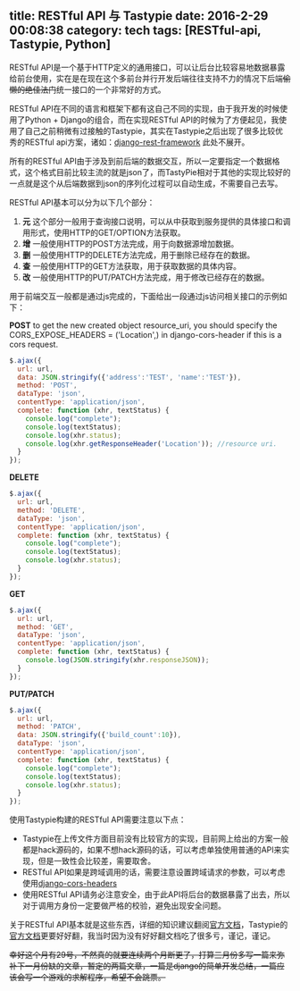 ﻿title: RESTful API 与 Tastypie
date: 2016-2-29 00:08:38
category: tech
tags: [RESTful-api, Tastypie, Python]
---
RESTful API是一个基于HTTP定义的通用接口，可以让后台比较容易地数据暴露给前台使用，实在是在现在这个多前台并行开发后端往往支持不力的情况下后端<del>偷懒的绝佳法门</del>统一接口的一个非常好的方式。

RESTful API在不同的语言和框架下都有这自己不同的实现，由于我开发的时候使用了Python + Django的组合，而在实现RESTful API的时候为了方便起见，我使用了自己之前稍微有过接触的Tastypie，其实在Tastypie之后出现了很多比较优秀的RESTful api方案，诸如：[django-rest-framework](http://www.django-rest-framework.org/) 此处不展开。

所有的RESTful API由于涉及到前后端的数据交互，所以一定要指定一个数据格式，这个格式目前比较主流的就是json了，而TastyPie相对于其他的实现比较好的一点就是这个从后端数据到json的序列化过程可以自动生成，不需要自己去写。

RESTful API基本可以分为以下几个部分：

1. **元**
    这个部分一般用于查询接口说明，可以从中获取到服务提供的具体接口和调用形式，使用HTTP的GET/OPTION方法获取。
2. **增**
    一般使用HTTP的POST方法完成，用于向数据源增加数据。
3. **删**
    一般使用HTTP的DELETE方法完成，用于删除已经存在的数据。
4. **查**
    一般使用HTTP的GET方法获取，用于获取数据的具体内容。
5. **改**
    一般使用HTTP的PUT/PATCH方法完成，用于修改已经存在的数据。

用于前端交互一般都是通过js完成的，下面给出一段通过js访问相关接口的示例如下：


**POST**
to get the new created object resource_uri, you should specify the CORS_EXPOSE_HEADERS = ('Location',) in django-cors-header if this is a cors request.

```javascript
$.ajax({
  url: url,
  data: JSON.stringify({'address':'TEST', 'name':'TEST'}),
  method: 'POST',
  dataType: 'json',
  contentType: 'application/json',
  complete: function (xhr, textStatus) {
    console.log("complete");
    console.log(textStatus);
    console.log(xhr.status);
    console.log(xhr.getResponseHeader('Location')); //resource uri.
  }
});
```

**DELETE**
```javascript
$.ajax({
  url: url,
  method: 'DELETE',
  dataType: 'json',
  contentType: 'application/json',
  complete: function (xhr, textStatus) {
    console.log("complete");
    console.log(textStatus);
    console.log(xhr.status);
  }
});
```

**GET**
```javascript
$.ajax({
  url: url,
  method: 'GET',
  dataType: 'json',
  contentType: 'application/json',
  complete: function (xhr, textStatus) {
    console.log(JSON.stringify(xhr.responseJSON));
  }
});
```

**PUT/PATCH**
```javascript
$.ajax({
  url: url,
  method: 'PATCH',
  data: JSON.stringify({'build_count':10}),
  dataType: 'json',
  contentType: 'application/json',
  complete: function (xhr, textStatus) {
    console.log("complete");
    console.log(textStatus);
    console.log(xhr.status);
  }
});
```

使用Tastypie构建的RESTful API需要注意以下点：

-   Tastypie在上传文件方面目前没有比较官方的实现，目前网上给出的方案一般都是hack源码的，如果不想hack源码的话，可以考虑单独使用普通的API来实现，但是一致性会比较差，需要取舍。
-   RESTful API如果是跨域调用的话，需要注意设置跨域请求的参数，可以考虑使用[django-cors-headers](https://github.com/ottoyiu/django-cors-headers)
-   使用RESTful API请务必注意安全，由于此API将后台的数据暴露了出去，所以对于调用方身份一定要做严格的校验，避免出现安全问题。

关于RESTful API基本就是这些东西，详细的知识建议翻阅[官方文档](http://www.restapitutorial.com/)，Tastypie的[官方文档](https://django-tastypie.readthedocs.org/en/latest/)更要好好翻，我当时因为没有好好翻文档吃了很多亏，谨记，谨记。

<del>幸好这个月有29号，不然真的就要连续两个月断更了，打算三月份多写一篇来弥补下一月份缺的文章，暂定的两篇文章，一篇是django的简单开发总结，一篇应该会写一个游戏的求解程序，希望不会跳票。</del>
